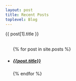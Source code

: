 ```yaml
---
layout: post
title: Recent Posts 
toplevel: Blog
---
```


{{ post[1].title }}<br/><br/>


<ul>
  {% for post in site.posts %}
  <li>
    <h5><a href="/ajc-com{{post.url}}">{{post.title}}</a></h5>
  </li>
  {% endfor %}
</ul>
 
